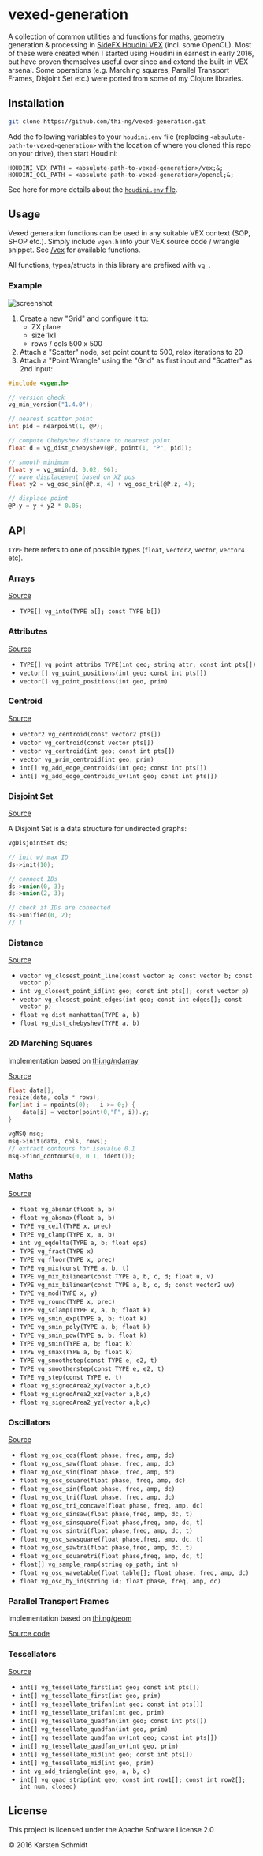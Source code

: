 # vexed-generation

A collection of common utilities and functions for maths, geometry
generation & processing in [SideFX Houdini
VEX](https://www.sidefx.com/docs/houdini/vex/) (incl. some OpenCL). Most
of these were created when I started using Houdini in earnest in early
2016, but have proven themselves useful ever since and extend the
built-in VEX arsenal. Some operations (e.g. Marching squares, Parallel
Transport Frames, Disjoint Set etc.) were ported from some of my Clojure
libraries.

## Installation

```bash
git clone https://github.com/thi-ng/vexed-generation.git
```

Add the following variables to your `houdini.env` file (replacing
`<absulute-path-to-vexed-generation>` with the location of where you
cloned this repo on your drive), then start Houdini:

```
HOUDINI_VEX_PATH = <absulute-path-to-vexed-generation>/vex;&;
HOUDINI_OCL_PATH = <absulute-path-to-vexed-generation>/opencl;&;
```

See here for more details about the [`houdini.env` file](https://www.sidefx.com/docs/houdini/basics/config_env.html).

## Usage

Vexed generation functions can be used in any suitable VEX context (SOP,
SHOP etc.). Simply include `vgen.h` into your VEX source code / wrangle
snippet. See [/vex](vex/) for available functions.

All functions, types/structs in this library are prefixed with `vg_`.

### Example

![screenshot](assets/example-displacement.jpg)

1. Create a new "Grid" and configure it to:
    - ZX plane
    - size 1x1
    - rows / cols 500 x 500
2. Attach a "Scatter" node, set point count to 500, relax iterations to 20
3. Attach a "Point Wrangle" using the "Grid" as first input and "Scatter" as 2nd input:

```c
#include <vgen.h>

// version check
vg_min_version("1.4.0");

// nearest scatter point
int pid = nearpoint(1, @P);

// compute Chebyshev distance to nearest point
float d = vg_dist_chebyshev(@P, point(1, "P", pid));

// smooth minimum
float y = vg_smin(d, 0.02, 96);
// wave displacement based on XZ pos
float y2 = vg_osc_sin(@P.x, 4) + vg_osc_tri(@P.z, 4);

// displace point
@P.y = y + y2 * 0.05;
```

## API

`TYPE` here refers to one of possible types (`float`, `vector2`, `vector`, `vector4` etc).

### Arrays

[Source](vex/vgen_arrays.h)

- `TYPE[] vg_into(TYPE a[]; const TYPE b[])`

### Attributes

[Source](vex/vgen_attribs.h)

- `TYPE[] vg_point_attribs_TYPE(int geo; string attr; const int pts[])`
- `vector[] vg_point_positions(int geo; const int pts[])`
- `vector[] vg_point_positions(int geo, prim)`

### Centroid

[Source](vex/vgen_centroid.h)

- `vector2 vg_centroid(const vector2 pts[])`
- `vector vg_centroid(const vector pts[])`
- `vector vg_centroid(int geo; const int pts[])`
- `vector vg_prim_centroid(int geo, prim)`
- `int[] vg_add_edge_centroids(int geo; const int pts[])`
- `int[] vg_add_edge_centroids_uv(int geo; const int pts[])`

### Disjoint Set

[Source](vex/vgen_disjointset.h)

A Disjoint Set is a data structure for undirected graphs:

```c
vgDisjointSet ds;

// init w/ max ID
ds->init(10);

// connect IDs
ds->union(0, 3);
ds->union(2, 3);

// check if IDs are connected
ds->unified(0, 2);
// 1
```

### Distance

[Source](vex/vgen_distance.h)

- `vector vg_closest_point_line(const vector a; const vector b; const vector p)`
- `int vg_closest_point_id(int geo; const int pts[]; const vector p)`
- `vector vg_closest_point_edges(int geo; const int edges[]; const vector p)`
- `float vg_dist_manhattan(TYPE a, b)`
- `float vg_dist_chebyshev(TYPE a, b)`

### 2D Marching Squares

Implementation based on
[thi.ng/ndarray](https://github.com/thi-ng/ndarray/blob/master/src/contours.org)

[Source](vex/vgen_marchingsquares.h)

```c
float data[];
resize(data, cols * rows);
for(int i = npoints(0); --i >= 0;) {
    data[i] = vector(point(0,"P", i)).y;
}

vgMSQ msq;
msq->init(data, cols, rows);
// extract contours for isovalue 0.1
msq->find_contours(0, 0.1, ident());
```

### Maths

[Source](vex/vgen_math.h)

- `float vg_absmin(float a, b)`
- `float vg_absmax(float a, b)`
- `TYPE vg_ceil(TYPE x, prec)`
- `TYPE vg_clamp(TYPE x, a, b)`
- `int vg_eqdelta(TYPE a, b; float eps)`
- `TYPE vg_fract(TYPE x)`
- `TYPE vg_floor(TYPE x, prec)`
- `TYPE vg_mix(const TYPE a, b, t)`
- `TYPE vg_mix_bilinear(const TYPE a, b, c, d; float u, v)`
- `TYPE vg_mix_bilinear(const TYPE a, b, c, d; const vector2 uv)`
- `TYPE vg_mod(TYPE x, y)`
- `TYPE vg_round(TYPE x, prec)`
- `TYPE vg_sclamp(TYPE x, a, b; float k)`
- `TYPE vg_smin_exp(TYPE a, b; float k)`
- `TYPE vg_smin_poly(TYPE a, b; float k)`
- `TYPE vg_smin_pow(TYPE a, b; float k)`
- `TYPE vg_smin(TYPE a, b; float k)`
- `TYPE vg_smax(TYPE a, b; float k)`
- `TYPE vg_smoothstep(const TYPE e, e2, t)`
- `TYPE vg_smootherstep(const TYPE e, e2, t)`
- `TYPE vg_step(const TYPE e, t)`
- `float vg_signedArea2_xy(vector a,b,c)`
- `float vg_signedArea2_xz(vector a,b,c)`
- `float vg_signedArea2_yz(vector a,b,c)`

### Oscillators

[Source](vex/vgen_osc.h)

- `float vg_osc_cos(float phase, freq, amp, dc)`
- `float vg_osc_saw(float phase, freq, amp, dc)`
- `float vg_osc_sin(float phase, freq, amp, dc)`
- `float vg_osc_square(float phase, freq, amp, dc)`
- `float vg_osc_sin(float phase, freq, amp, dc)`
- `float vg_osc_tri(float phase, freq, amp, dc)`
- `float vg_osc_tri_concave(float phase, freq, amp, dc)`
- `float vg_osc_sinsaw(float phase,freq, amp, dc, t)`
- `float vg_osc_sinsquare(float phase,freq, amp, dc, t)`
- `float vg_osc_sintri(float phase,freq, amp, dc, t)`
- `float vg_osc_sawsquare(float phase,freq, amp, dc, t)`
- `float vg_osc_sawtri(float phase,freq, amp, dc, t)`
- `float vg_osc_squaretri(float phase,freq, amp, dc, t)`
- `float[] vg_sample_ramp(string op_path; int n)`
- `float vg_osc_wavetable(float table[]; float phase, freq, amp, dc)`
- `float vg_osc_by_id(string id; float phase, freq, amp, dc)`

### Parallel Transport Frames

Implementation based on [thi.ng/geom](https://github.com/thi-ng/geom/blob/develop/src/types/ptf.org)

[Source code](vex/vgen_ptf.h)

### Tessellators

[Source](vex/vgen_tessel.h)

- `int[] vg_tessellate_first(int geo; const int pts[])`
- `int[] vg_tessellate_first(int geo, prim)`
- `int[] vg_tessellate_trifan(int geo; const int pts[])`
- `int[] vg_tessellate_trifan(int geo, prim)`
- `int[] vg_tessellate_quadfan(int geo; const int pts[])`
- `int[] vg_tessellate_quadfan(int geo, prim)`
- `int[] vg_tessellate_quadfan_uv(int geo; const int pts[])`
- `int[] vg_tessellate_quadfan_uv(int geo, prim)`
- `int[] vg_tessellate_mid(int geo; const int pts[])`
- `int[] vg_tessellate_mid(int geo, prim)`
- `int vg_add_triangle(int geo, a, b, c)`
- `int[] vg_quad_strip(int geo; const int row1[]; const int row2[]; int num, closed)`

## License

This project is licensed under the Apache Software License 2.0

&copy; 2016 Karsten Schmidt